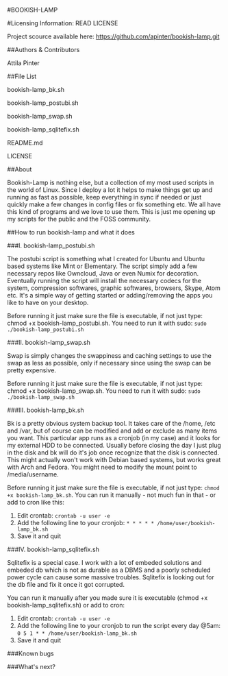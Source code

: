 #BOOKISH-LAMP

#Licensing Information: READ LICENSE

Project scource available here: https://github.com/apinter/bookish-lamp.git

##Authors & Contributors

Attila Pinter

##File List

bookish-lamp_bk.sh 

bookish-lamp_postubi.sh

bookish-lamp_swap.sh

bookish-lamp_sqlitefix.sh

README.md

LICENSE

##About

Bookish-Lamp is nothing else, but a collection of my most used scripts in the world of Linux. Since I 
deploy a lot it helps to make things get up and running as fast as possible, keep everything in sync if
needed or just quickly make a few changes in config files or fix something etc.
We all have this kind of programs and we love to use them. This is just me opening up my scripts 
for the public and the FOSS community.


##How to run bookish-lamp and what it does

###I. bookish-lamp_postubi.sh

The postubi script is something what I created for Ubuntu and Ubuntu based systems like Mint or 
Elementary. 
The script simply add a few necessary repos like Owncloud, Java or even Numix for decoration.
Eventually running the script will install the necessary codecs for the system, compression softwares,
graphic softwares, browsers, Skype, Atom etc.
It's a simple way of getting started or adding/removing the apps you like to have on your desktop.

Before running it just make sure the file is executable, if not just type: chmod +x bookish-lamp_postubi.sh.
You need to run it with sudo: ```sudo ./bookish-lamp_postubi.sh```


###II. bookish-lamp_swap.sh

Swap is simply changes the swappiness and caching settings to use the swap as less as possible, only if necessary 
since using the swap can be pretty expensive.

Before running it just make sure the file is executable, if not just type: chmod +x bookish-lamp_swap.sh.
You need to run it with sudo: ```sudo ./bookish-lamp_swap.sh```


###III. bookish-lamp_bk.sh

Bk is a pretty obvious system backup tool. It takes care of the /home, /etc and /var, but of course 
can be modified and add or exclude as many items you want. This particular app runs as a cronjob 
(in my case) and it looks for my external HDD to be connected. Usually before closing the day I just
plug in the disk and bk will do it's job once recognize that the disk is connected.
This might actually won't work with Debian based systems, but works great with Arch and Fedora.
You might need to modify the mount point to /media/username.

Before running it just make sure the file is executable, if not just type: ```chmod +x bookish-lamp_bk.sh```.
You can run it manually - not much fun in that - or add to cron like this:
   1. Edit crontab: ```crontab -u user -e```
   2. Add the following line to your cronjob:
	```* * * * * /home/user/bookish-lamp_bk.sh```
   3. Save it and quit


###IV. bookish-lamp_sqlitefix.sh

Sqlitefix is a special case. I work with a lot of embeded solutions and embeded db which is not as durable
as a DBMS and a poorly scheduled power cycle can cause some massive troubles. Sqlitefix is looking out
for the db file and fix it once it got corrupted.

You can run it manually after you made sure it is executable (chmod +x bookish-lamp_sqlitefix.sh) or add
to cron:
   1. Edit crontab: ```crontab -u user -e```
   2. Add the following line to your cronjob to run the script every day @5am:
        ```0 5 1 * * /home/user/bookish-lamp_bk.sh```
   3. Save it and quit

###Known bugs

###What's next?
